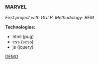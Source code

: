 ### MARVEL
*First project with GULP. Methodology: BEM*

**Technologies:**
* html (pug)
* css (scss)
* js (jquery)

[DEMO](https://milaeva.github.io/marvel/index.html)
